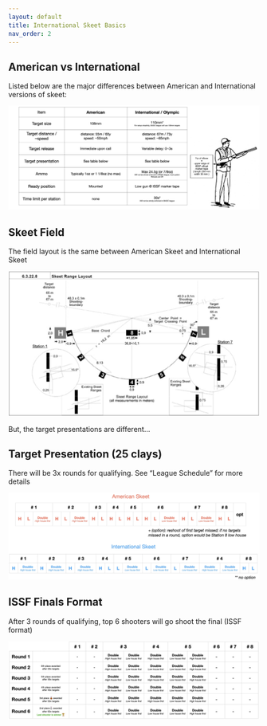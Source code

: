 ```yaml
---
layout: default
title: International Skeet Basics
nav_order: 2
---
```


## American vs International

Listed below are the major differences between American and International versions of skeet:

![American v International](/assets/images/american-international.jpg)

## Skeet Field

The field layout is the same between American Skeet and International Skeet

![Skeet Field Layout](/assets/images/skeet-field.jpg)

But, the target presentations are different…

## Target Presentation (25 clays)

There will be 3x rounds for qualifying. See “League Schedule” for more details

![Target Presentation](/assets/images/target-presentation.jpg)

## ISSF Finals Format

After 3 rounds of qualifying, top 6 shooters will go shoot the final (ISSF format)

![ISSF Finals](/assets/images/ISSF-finals.jpg)
